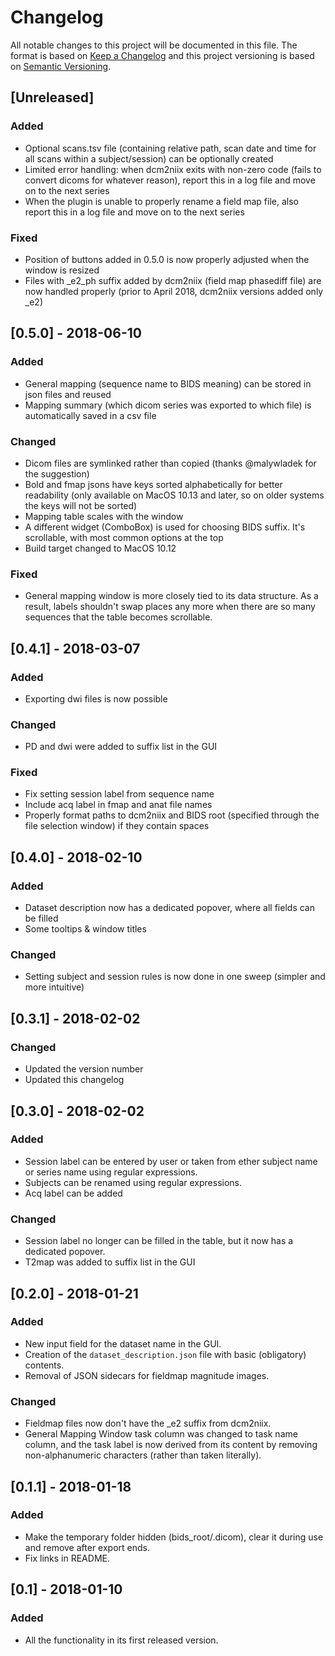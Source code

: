 #  Changelog
All notable changes to this project will be documented in this file.
The format is based on [Keep a Changelog](http://keepachangelog.com/en/1.0.0/)
and this project versioning is based on [Semantic Versioning](http://semver.org/spec/v2.0.0.html).

## [Unreleased]
### Added
- Optional scans.tsv file (containing relative path, scan date and time for all scans within a subject/session) can be optionally created
- Limited error handling: when dcm2niix exits with non-zero code (fails to convert dicoms for whatever reason), report this in a log file and move on to the next series
- When the plugin is unable to properly rename a field map file, also report this in a log file and move on to the next series

### Fixed
- Position of buttons added in 0.5.0 is now properly adjusted when the window is resized
- Files with _e2_ph suffix added by dcm2niix (field map phasediff file) are now handled properly (prior to April 2018, dcm2niix versions added only _e2)

## [0.5.0] - 2018-06-10

### Added
- General mapping (sequence name to BIDS meaning) can be stored in json files and reused
- Mapping summary (which dicom series was exported to which file) is automatically saved in a csv file

### Changed
- Dicom files are symlinked rather than copied (thanks @malywladek for the suggestion)
- Bold and fmap jsons have keys sorted alphabetically for better readability (only available on MacOS 10.13 and later, so on older systems the keys will not be sorted)
- Mapping table scales with the window
- A different widget (ComboBox) is used for choosing BIDS suffix. It's scrollable, with most common options at the top
- Build target changed to MacOS 10.12

### Fixed
- General mapping window is more closely tied to its data structure. As a result, labels shouldn't swap places any more when there are so many sequences that the table becomes scrollable.

## [0.4.1] - 2018-03-07
### Added
- Exporting dwi files is now possible

### Changed
- PD and dwi were added to suffix list in the GUI

### Fixed
- Fix setting session label from sequence name
- Include acq label in fmap and anat file names
- Properly format paths to dcm2niix and BIDS root (specified through the file selection window) if they contain spaces

## [0.4.0] - 2018-02-10
### Added
- Dataset description now has a dedicated popover, where all fields can be filled
- Some tooltips & window titles

### Changed
- Setting subject and session rules is now done in one sweep (simpler and more intuitive)

## [0.3.1] - 2018-02-02
### Changed
- Updated the version number
- Updated this changelog

## [0.3.0] - 2018-02-02
### Added
- Session label can be entered by user or taken from ether subject name or series name using regular expressions.
- Subjects can be renamed using regular expressions.
- Acq label can be added

### Changed
- Session label no longer can be filled in the table, but it now has a dedicated popover.
- T2map was added to suffix list in the GUI

## [0.2.0] - 2018-01-21
### Added
- New input field for the dataset name in the GUI.
- Creation of the `dataset_description.json` file with basic (obligatory) contents.
- Removal of JSON sidecars for fieldmap magnitude images.

### Changed
- Fieldmap files now don't have the _e2 suffix from dcm2niix.
- General Mapping Window task column was changed to task name column, and the task label is now derived from its content by removing non-alphanumeric characters (rather than taken literally).

## [0.1.1] - 2018-01-18
### Added
- Make the temporary folder hidden (bids_root/.dicom), clear it during use and remove after export ends.
- Fix links in README.

## [0.1] - 2018-01-10
### Added
- All the functionality in its first released version.
